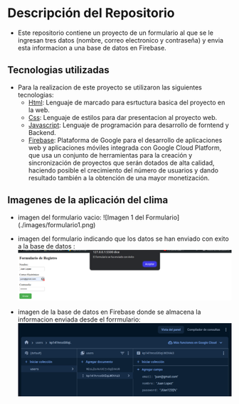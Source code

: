 # Descripción del Repositorio
- Este repositorio contiene un proyecto de un formulario al que se le ingresan tres datos (nombre, correo electronico y contraseña) y envia esta informacion a una base de datos en Firebase.

## Tecnologias utilizadas
- Para la realizacion de este proyecto se utilizaron las siguientes tecnologias:
  - [Html](https://developer.mozilla.org/es/docs/Web/HTML): Lenguaje de marcado para esrtuctura basica del proyecto en la web.
  - [Css](https://developer.mozilla.org/es/docs/Web/CSS): Lenguaje de estilos para dar presentacion al proyecto web.
  - [Javascript](https://developer.mozilla.org/es/docs/Web/javascript): Lenguaje de programación para desarrollo de forntend y Backend.
  - [Firebase](https://firebase.google.com/?hl=es): Plataforma de Google para el desarrollo de aplicaciones web y aplicaciones móviles integrada con Google Cloud Platform, que usa un
    conjunto de herramientas para la creación y sincronización de proyectos que serán dotados de alta calidad, haciendo posible el crecimiento del número de usuarios y dando resultado también
    a la obtención de una mayor monetización.

## Imagenes de la aplicación del clima

- imagen del formulario vacio:
![Imagen 1 del Formulario] (./images/formulario1.png)

- imagen del formulario indicando que los datos se han enviado con exito a la base de datos  :
![Imagen 2 del formulario](./images/formulario2.png)

- imagen de la base de datos en Firebase donde se almacena la informacion enviada desde el forrmulario:
![Imagen 3 del formulario](./images/formulario3.png)
